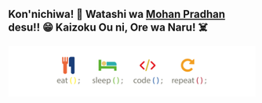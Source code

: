 ## Kon'nichiwa! 👋 Watashi wa <a href="https://www.mohanpradhan.com.np">Mohan Pradhan</a> desu!! 😁 Kaizoku Ou ni, Ore wa Naru! ☠️

<p align="center"> <img src="escr.png" alt="eat-sleep-code-repeat"/></p>

<!--
**emoueitchaien/emoueitchaien** is a ✨ _special_ ✨ repository because its `README.md` (this file) appears on your GitHub profile.

Here are some ideas to get you started:

- 🔭 I’m currently working on ...
- 🌱 I’m currently learning ...
- 👯 I’m looking to collaborate on ...
- 🤔 I’m looking for help with ...
- 💬 Ask me about ...
- 📫 How to reach me: ...
- 😄 Pronouns: ...
- ⚡ Fun fact: ...
-->
